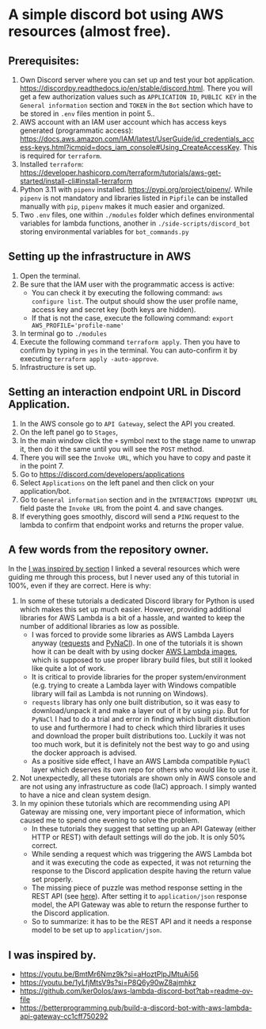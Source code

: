 # A simple discord bot using AWS resources (almost free).

## Prerequisites:
1. Own Discord server where you can set up and test your bot application. https://discordpy.readthedocs.io/en/stable/discord.html. There you will get a few authorization values such as `APPLICATION ID`, `PUBLIC KEY` in the `General information` section and `TOKEN` in the `Bot` section which have to be stored in `.env` files mention in point 5..
2. AWS account with an IAM user account which has access keys generated (programmatic access): https://docs.aws.amazon.com/IAM/latest/UserGuide/id_credentials_access-keys.html?icmpid=docs_iam_console#Using_CreateAccessKey. This is required for `terraform`.
3. Installed `terraform`: https://developer.hashicorp.com/terraform/tutorials/aws-get-started/install-cli#install-terraform
4. Python 3.11 with `pipenv` installed. https://pypi.org/project/pipenv/. While `pipenv` is not mandatory and libraries listed in `Pipfile` can be installed manually with `pip`, `pipenv` makes it much easier and organized.
5. Two `.env` files, one within `./modules` folder which defines environmental variables for lambda functions, another in `./side-scripts/discord_bot` storing environmental variables for `bot_commands.py`

## Setting up the infrastructure in AWS
1. Open the terminal.
2. Be sure that the IAM user with the programmatic access is active:
   - You can check it by executing the following command: `aws configure list`. The output should show the user profile name, access key and secret key (both keys are hidden).
   - If that is not the case, execute the following command: `export AWS_PROFILE='profile-name'`
3. In terminal go to `./modules`
4. Execute the following command `terraform apply`. Then you have to confirm by typing in `yes` in the terminal. You can auto-confirm it by executing `terraform apply -auto-approve`.
5. Infrastructure is set up.

## Setting an interaction endpoint URL in Discord Application.
1. In the AWS console go to `API Gateway`, select the API you created.
2. On the left panel go to `Stages`, 
3. In the main window click the `+` symbol next to the stage name to unwrap it, then do it the same until you will see the `POST` method.
4. There you will see the `Invoke URL`, which you have to copy and paste it in the point 7.
5. Go to https://discord.com/developers/applications
6. Select `Applications` on the left panel and then click on your application/bot.
7. Go to `General information` section and in the `INTERACTIONS ENDPOINT URL` field paste the `Invoke URL` from the point 4. and save changes.
8. If everything goes smoothly, discord will send a `PING` request to the lambda to confirm that endpoint works and returns the proper value.

## A few words from the repository owner.
In the [I was inspired by section](#i-was-inspired-by) I linked a several resources which were guiding me through this process, but I never used any of this tutorial in 100%, even if they are correct. Here is why:
1. In some of these tutorials a dedicated Discord library for Python is used which makes this set up much easier. However, providing additional libraries for AWS Lambda is a bit of a hassle, and wanted to keep the number of additional libraries as low as possible.
   - I was forced to provide some libraries as AWS Lambda Layers anyway ([requests](https://pypi.org/project/requests/) and [PyNaCl](https://pypi.org/project/PyNaCl/)). In one of the tutorials it is shown how it can be dealt with by using docker [AWS Lambda images](https://hub.docker.com/r/amazon/aws-lambda-python), which is supposed to use proper library build files, but still it looked like quite a lot of work.
   - It is critical to provide libraries for the proper system/environment (e.g. trying to create a Lambda layer with Windows compatible library will fail as Lambda is not running on Windows).
   - `requests` library has only one built distribution, so it was easy to download/unpack it and make a layer out of it by using `pip`. But for `PyNaCl` I had to do a trial and error in finding which built distribution to use and furthermore I had to check which third libraries it uses and download the proper built distributions too. Luckily it was not too much work, but it is definitely not the best way to go and using the docker approach is advised.
   - As a positive side effect, I have an AWS Lambda compatible `PyNaCl` layer which deserves its own repo for others who would like to use it. 
2. Not unexpectedly, all these tutorials are shown only in AWS console and are not using any infrastructure as code (IaC) approach. I simply wanted to have a nice and clean system design. 
3. In my opinion these tutorials which are recommending using API Gateway are missing one, very important piece of information, which caused me to spend one evening to solve the problem. 
   - In these tutorials they suggest that setting up an API Gateway (either HTTP or REST) with default settings will do the job. It is only 50% correct.
   - While sending a request which was triggering the AWS Lambda bot and it was executing the code as expected, it was not returning the response to the Discord application despite having the return value set properly.
   - The missing piece of puzzle was method response setting in the REST API (see [here](https://github.com/BTurkowyd/silka/blob/main/modules/api_gateway.tf#L18)). After setting it to `application/json` response model, the API Gateway was able to return the response further to the Discord application.
   - So to summarize: it has to be the REST API and it needs a response model to be set up to `application/json`.

## I was inspired by.
- https://youtu.be/BmtMr6Nmz9k?si=aHoztPlpJMtuAi56
- https://youtu.be/1yLfjMtsV9s?si=P8Q6y90wZ8ajmhkz
- https://github.com/ker0olos/aws-lambda-discord-bot?tab=readme-ov-file
- https://betterprogramming.pub/build-a-discord-bot-with-aws-lambda-api-gateway-cc1cff750292